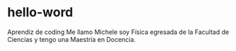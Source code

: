 # hello-word
Aprendiz de coding
Me llamo Michele soy Física egresada de la Facultad de Ciencias y tengo una Maestría en Docencia.
